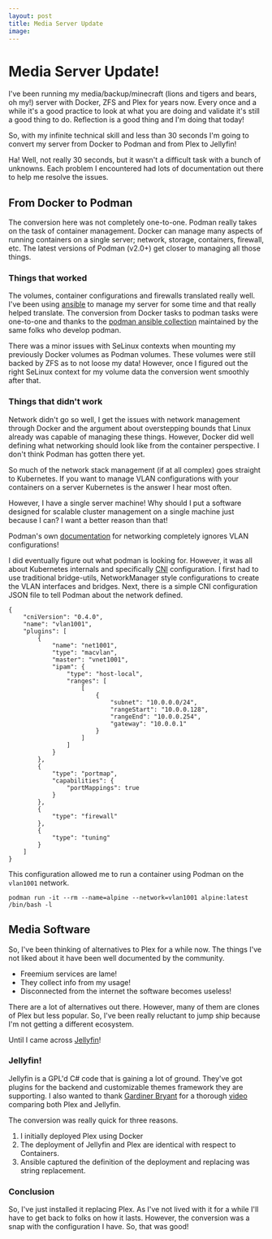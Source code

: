 ```yaml
---
layout: post
title: Media Server Update
image: 
---
```


# Media Server Update!

I've been running my media/backup/minecraft (lions and tigers and
bears, oh my!) server with Docker, ZFS and Plex for years now.
Every once and a while it's a good practice to look at what you are
doing and validate it's still a good thing to do. Reflection is a
good thing and I'm doing that today!

So, with my infinite technical skill and less than 30 seconds I'm
going to convert my server from Docker to Podman and from Plex to
Jellyfin!

Ha! Well, not really 30 seconds, but it wasn't a difficult task
with a bunch of unknowns. Each problem I encountered had lots of
documentation out there to help me resolve the issues.

## From Docker to Podman

The conversion here was not completely one-to-one. Podman really
takes on the task of container management. Docker can manage many
aspects of running containers on a single server; network, storage,
containers, firewall, etc. The latest versions of Podman (v2.0+)
get closer to managing all those things.

### Things that worked

The volumes, container configurations and firewalls translated
really well. I've been using [ansible](https://www.ansible.com/) to
manage my server for some time and that really helped translate. The
conversion from Docker tasks to podman tasks were one-to-one and
thanks to the
[podman ansible collection](https://github.com/containers/ansible-podman-collections)
maintained by the same folks who develop podman.

There was a minor issues with SeLinux contexts when mounting my
previously Docker volumes as Podman volumes. These volumes were still
backed by ZFS as to not loose my data! However, once I figured
out the right SeLinux context for my volume data the conversion went
smoothly after that.

### Things that didn't work

Network didn't go so well, I get the issues with network management
through Docker and the argument about overstepping bounds that Linux
already was capable of managing these things. However, Docker did
well defining what networking should look like from the container
perspective. I don't think Podman has gotten there yet.

So much of the network stack management (if at all complex) goes
straight to Kubernetes. If you want to manage VLAN configurations
with your containers on a server Kubernetes is the answer I hear most
often.

However, I have a single server machine! Why should I put a software
designed for scalable cluster management on a single machine just
because I can? I want a better reason than that!

Podman's own [documentation](https://podman.io/getting-started/network.html)
for networking completely ignores VLAN configurations!

I did eventually figure out what podman is looking for. However,
it was all about Kubernetes internals and specifically
[CNI](https://github.com/containernetworking/cni) configuration.
I first had to use traditional bridge-utils, NetworkManager style
configurations to create the VLAN interfaces and bridges. Next, there
is a simple CNI configuration JSON file to tell Podman about the
network defined.

```
{
    "cniVersion": "0.4.0",
    "name": "vlan1001",
    "plugins": [
        {
            "name": "net1001",
            "type": "macvlan",
            "master": "vnet1001",
            "ipam": {
                "type": "host-local",
                "ranges": [
                    [
                        {
                            "subnet": "10.0.0.0/24",
                            "rangeStart": "10.0.0.128",
                            "rangeEnd": "10.0.0.254",
                            "gateway": "10.0.0.1"
                        }
                    ]
                ]
            }
        },
        {
            "type": "portmap",
            "capabilities": {
                "portMappings": true
            }
        },
        {
            "type": "firewall"
        },
        {
            "type": "tuning"
        }
    ]
}
```

This configuration allowed me to run a container using Podman on the
`vlan1001` network.

```
podman run -it --rm --name=alpine --network=vlan1001 alpine:latest /bin/bash -l
```

## Media Software

So, I've been thinking of alternatives to Plex for a while now. The
things I've not liked about it have been well documented by the
community.

 * Freemium services are lame!
 * They collect info from my usage!
 * Disconnected from the internet the software becomes useless!

There are a lot of alternatives out there. However, many of them are
clones of Plex but less popular. So, I've been really reluctant to
jump ship because I'm not getting a different ecosystem.

Until I came across [Jellyfin](https://jellyfin.org/)!

### Jellyfin!

Jellyfin is a GPL'd C# code that is gaining a lot of ground. They've
got plugins for the backend and customizable themes framework they
are supporting. I also wanted to thank
[Gardiner Bryant](https://twitter.com/thelinuxgamer) for a thorough
[video](https://www.youtube.com/watch?v=QuNLbAtMFsk) comparing both
Plex and Jellyfin. 

The conversion was really quick for three reasons.

 1. I initially deployed Plex using Docker
 2. The deployment of Jellyfin and Plex are identical with respect to Containers.
 3. Ansible captured the definition of the deployment and replacing was string replacement.

### Conclusion

So, I've just installed it replacing Plex. As I've not lived with it
for a while I'll have to get back to folks on how it lasts. However,
the conversion was a snap with the configuration I have. So, that was
good!